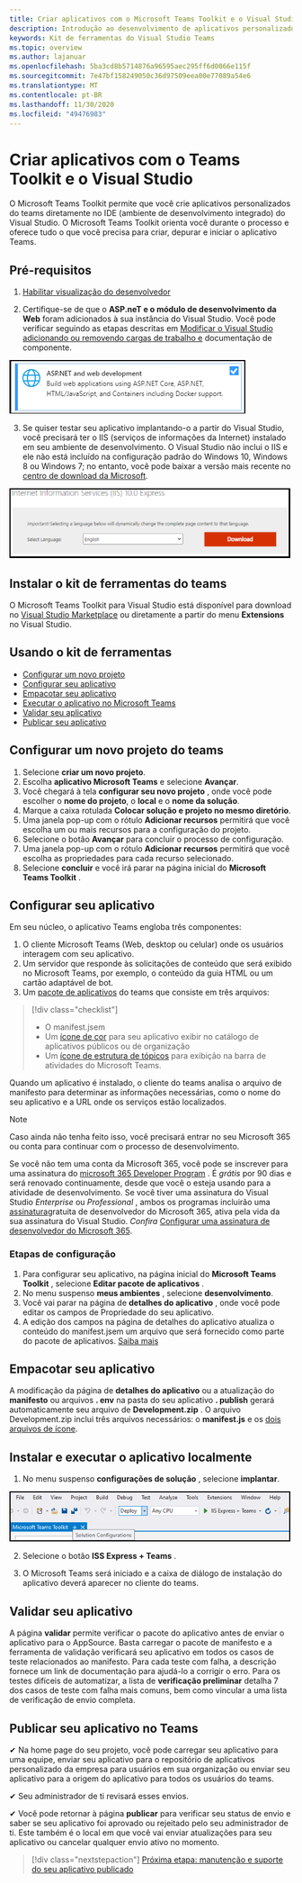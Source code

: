 ```yaml
---
title: Criar aplicativos com o Microsoft Teams Toolkit e o Visual Studio
description: Introdução ao desenvolvimento de aplicativos personalizados de grande parte diretamente no Visual Studio com o Microsoft Teams Toolkit
keywords: Kit de ferramentas do Visual Studio Teams
ms.topic: overview
ms.author: lajanuar
ms.openlocfilehash: 5ba3cd8b5714876a96595aec295ff6d0066e115f
ms.sourcegitcommit: 7e47bf158249050c36d97509eea00e77089a54e6
ms.translationtype: MT
ms.contentlocale: pt-BR
ms.lasthandoff: 11/30/2020
ms.locfileid: "49476983"
---
```

# <a name="build-apps-with-the-teams-toolkit-and-visual-studio"></a>Criar aplicativos com o Teams Toolkit e o Visual Studio

O Microsoft Teams Toolkit permite que você crie aplicativos personalizados do teams diretamente no IDE (ambiente de desenvolvimento integrado) do Visual Studio. O Microsoft Teams Toolkit orienta você durante o processo e oferece tudo o que você precisa para criar, depurar e iniciar o aplicativo Teams.

## <a name="prerequisites"></a>Pré-requisitos

1. [Habilitar visualização do desenvolvedor](../resources/dev-preview/developer-preview-intro.md#enable-developer-preview)

1. Certifique-se de que o **<span>ASP.ne</span>T e o módulo de desenvolvimento da Web** foram adicionados à sua instância do Visual Studio. Você pode verificar seguindo as etapas descritas em [Modificar o Visual Studio adicionando ou removendo cargas de trabalho e](/visualstudio/install/modify-visual-studio?view=vs-2019&preserve-view=true) documentação de componente.

![módulo asp.net do Visual Studio](../assets/images/visual-studio-web-dev-module.png)

3. Se quiser testar seu aplicativo implantando-o a partir do Visual Studio, você precisará ter o IIS (serviços de informações da Internet) instalado em seu ambiente de desenvolvimento. O Visual Studio não inclui o IIS e ele não está incluído na configuração padrão do Windows 10, Windows 8 ou Windows 7; no entanto, você pode baixar a versão mais recente no [centro de download da Microsoft](https://www.microsoft.com/download/details.aspx?id=48264).

![Exibição da página de download do IIS](../assets/images/iis.png)

## <a name="install-the-teams-toolkit"></a>Instalar o kit de ferramentas do teams

O Microsoft Teams Toolkit para Visual Studio está disponível para download no [Visual Studio Marketplace](https://marketplace.visualstudio.com/items?itemName=TeamsDevApp.vsteamstemplate) ou diretamente a partir do menu **Extensions** no Visual Studio.

## <a name="using-the-toolkit"></a>Usando o kit de ferramentas

- [Configurar um novo projeto](#set-up-a-new-teams-project)
- [Configurar seu aplicativo](#configure-your-app)
- [Empacotar seu aplicativo](#package-your-app)
- [Executar o aplicativo no Microsoft Teams](#install-and-run-your-app-locally)
- [Validar seu aplicativo](#validate-your-app)
- [Publicar seu aplicativo](#publish-your-app-to-teams)

## <a name="set-up-a-new-teams-project"></a>Configurar um novo projeto do teams

1. Selecione **criar um novo projeto**.
1. Escolha **aplicativo Microsoft Teams** e selecione **Avançar**.
1. Você chegará à tela **configurar seu novo projeto** , onde você pode escolher o **nome do projeto**, o **local** e o **nome da solução**.
1. Marque a caixa rotulada **Colocar solução e projeto no mesmo diretório**.
1. Uma janela pop-up com o rótulo **Adicionar recursos** permitirá que você escolha um ou mais recursos para a configuração do projeto.
1. Selecione o botão **Avançar** para concluir o processo de configuração.
1. Uma janela pop-up com o rótulo **Adicionar recursos** permitirá que você escolha as propriedades para cada recurso selecionado.
1. Selecione **concluir** e você irá parar na página inicial do **Microsoft Teams Toolkit** .

## <a name="configure-your-app"></a>Configurar seu aplicativo

Em seu núcleo, o aplicativo Teams engloba três componentes:

  1. O cliente Microsoft Teams (Web, desktop ou celular) onde os usuários interagem com seu aplicativo.
  1. Um servidor que responde às solicitações de conteúdo que será exibido no Microsoft Teams, por exemplo, o conteúdo da guia HTML ou um cartão adaptável de bot.
  1. Um [pacote de aplicativos](/concepts/build-and-test/apps-package.md) do teams que consiste em três arquivos:

  > [!div class="checklist"]
  >
  > - O manifest.jsem
  > - Um [ícone de cor](../resources/schema/manifest-schema.md#icons) para seu aplicativo exibir no catálogo de aplicativos públicos ou de organização
 > - Um [ícone de estrutura de tópicos](../resources/schema/manifest-schema.md#icons) para exibição na barra de atividades do Microsoft Teams.

Quando um aplicativo é instalado, o cliente do teams analisa o arquivo de manifesto para determinar as informações necessárias, como o nome do seu aplicativo e a URL onde os serviços estão localizados.

> [!NOTE]
>Caso ainda não tenha feito isso, você precisará entrar no seu Microsoft 365 ou conta para continuar com o processo de desenvolvimento.
>
> Se você não tem uma conta da Microsoft 365, você pode se inscrever para uma assinatura do [microsoft 365 Developer Program](https://developer.microsoft.com/microsoft-365/dev-program) . É *grátis* por 90 dias e será renovado continuamente, desde que você o esteja usando para a atividade de desenvolvimento. Se você tiver uma assinatura do Visual Studio *Enterprise* ou *Professional* , ambos os programas incluirão uma [assinatura](https://aka.ms/MyVisualStudioBenefits)gratuita de desenvolvedor do Microsoft 365, ativa pela vida da sua assinatura do Visual Studio. *Confira* [Configurar uma assinatura de desenvolvedor do Microsoft 365](https://docs.microsoft.com/office/developer-program/office-365-developer-program-get-started).
>

### <a name="configuration-steps"></a>Etapas de configuração

1. Para configurar seu aplicativo, na página inicial do **Microsoft Teams Toolkit** , selecione **Editar pacote de aplicativos** .
1. No menu suspenso **meus ambientes** , selecione **desenvolvimento**.
1. Você vai parar na página de **detalhes do aplicativo** , onde você pode editar os campos de Propriedade do seu aplicativo.
1. A edição dos campos na página de detalhes do aplicativo atualiza o conteúdo do manifest.jsem um arquivo que será fornecido como parte do pacote de aplicativos. [Saiba mais](https://aka.ms/teams-toolkit-manifest)

## <a name="package-your-app"></a>Empacotar seu aplicativo

A modificação da página de **detalhes do aplicativo** ou a atualização do **manifesto** ou arquivos **. env** na pasta do seu aplicativo  **. publish** gerará automaticamente seu arquivo de **Development.zip** . O arquivo Development.zip inclui três arquivos necessários: o **manifest.js** e os [dois arquivos de ícone](../concepts/build-and-test/apps-package.md#icons).

## <a name="install-and-run-your-app-locally"></a>Instalar e executar o aplicativo localmente

1. No menu suspenso **configurações de solução** , selecione **implantar**.

![Menu configurações de solução](../assets/images/solution-configurations.png)

2. Selecione o botão **ISS Express + Teams** .

1. O Microsoft Teams será iniciado e a caixa de diálogo de instalação do aplicativo deverá aparecer no cliente do teams.

## <a name="validate-your-app"></a>Validar seu aplicativo

A página **validar** permite verificar o pacote do aplicativo antes de enviar o aplicativo para o AppSource. Basta carregar o pacote de manifesto e a ferramenta de validação verificará seu aplicativo em todos os casos de teste relacionados ao manifesto. Para cada teste com falha, a descrição fornece um link de documentação para ajudá-lo a corrigir o erro. Para os testes difíceis de automatizar, a lista de **verificação preliminar** detalha 7 dos casos de teste com falha mais comuns, bem como vincular a uma lista de verificação de envio completa.

## <a name="publish-your-app-to-teams"></a>Publicar seu aplicativo no Teams

✔ Na home page do seu projeto, você pode carregar seu aplicativo para uma equipe, enviar seu aplicativo para o repositório de aplicativos personalizado da empresa para usuários em sua organização ou enviar seu aplicativo para a origem do aplicativo para todos os usuários do teams.

✔ Seu administrador de ti revisará esses envios.

✔ Você pode retornar à página **publicar** para verificar seu status de envio e saber se seu aplicativo foi aprovado ou rejeitado pelo seu administrador de ti. Este também é o local em que você vai enviar atualizações para seu aplicativo ou cancelar qualquer envio ativo no momento.

> [!div class="nextstepaction"]
> [Próxima etapa: manutenção e suporte do seu aplicativo publicado](../concepts/deploy-and-publish/appsource/post-publish/overview.md)
>
